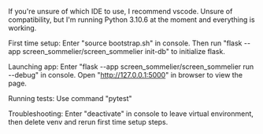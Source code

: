 If you're unsure of which IDE to use, I recommend vscode.
Unsure of compatibility, but I'm running Python 3.10.6 at the moment and everything is working.

First time setup: 
Enter "source bootstrap.sh" in console.
Then run "flask --app screen_sommelier/screen_sommelier init-db" to initialize flask.

Launching app: 
Enter "flask --app screen_sommelier/screen_sommelier run --debug" in console. Open "http://127.0.0.1:5000" in browser to view the page.

Running tests:
Use command "pytest"

Troubleshooting:
Enter "deactivate" in console to leave virtual environment, then delete venv and rerun first time setup steps.
